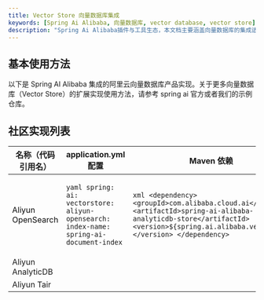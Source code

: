 ```yaml
---
title: Vector Store 向量数据库集成
keywords: [Spring Ai Alibaba, 向量数据库, vector database, vector store]
description: "Spring Ai Alibaba插件与工具生态，本文档主要涵盖向量数据库的集成适配于使用方法。"
---
```


## 基本使用方法

以下是 Spring AI Alibaba 集成的阿里云向量数据库产品实现。关于更多向量数据库（Vector Store）的扩展实现使用方法，请参考 spring ai 官方或者我们的示例仓库。

## 社区实现列表

| 名称（代码引用名） | application.yml 配置 | Maven 依赖 | 说明 |
| --- | --- | --- | --- |
| <font style="color:#080808;background-color:#ffffff;">Aliyun OpenSearch</font> | ```yaml spring:  ai:   vectorstore:     aliyun-opensearch:      index-name: spring-ai-document-index ```  | ```xml <dependency>   <groupId>com.alibaba.cloud.ai</groupId>   <artifactId>spring-ai-alibaba-analyticdb-store</artifactId>   <version>${spring.ai.alibaba.version}</version> </dependency> ```  | 阿里云OpenSearch向量检索版适配。<br/><br/>示例地址（如有） |
| Aliyun AnalyticDB | | | |
| Aliyun Tair | | | |
